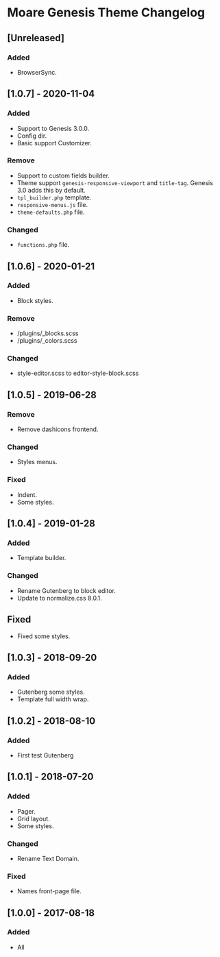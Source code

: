 # Moare Genesis Theme Changelog

## [Unreleased]
### Added
- BrowserSync.

## [1.0.7] - 2020-11-04
### Added
- Support to Genesis 3.0.0.
- Config dir.
- Basic support Customizer.

### Remove
- Support to custom fields builder.
- Theme support `genesis-responsive-viewport` and `title-tag`. Genesis 3.0 adds this by default.
- `tpl_builder.php` template.
- `responsive-menus.js` file.
- `theme-defaults.php` file.

### Changed
- `functions.php` file.

## [1.0.6] - 2020-01-21
### Added
- Block styles.

### Remove
- /plugins/_blocks.scss
- /plugins/_colors.scss

### Changed
- style-editor.scss to editor-style-block.scss

## [1.0.5] - 2019-06-28
### Remove
- Remove dashicons frontend.

### Changed
- Styles menus.

### Fixed
- Indent.
- Some styles.

## [1.0.4] - 2019-01-28
### Added
- Template builder.

### Changed
- Rename Gutenberg to block editor.
- Update to normalize.css 8.0.1.

## Fixed
- Fixed some styles.

## [1.0.3] - 2018-09-20
### Added
- Gutenberg some styles.
- Template full width wrap.

## [1.0.2] - 2018-08-10
### Added
- First test Gutenberg

## [1.0.1] - 2018-07-20
### Added
- Pager.
- Grid layout.
- Some styles.

### Changed
- Rename Text Domain.

### Fixed
- Names front-page file.

## [1.0.0] - 2017-08-18
### Added
- All


[2.3.0]: https://github.com/copyblogger/genesis-sample/compare/2.2.4...2.3.0
[2.2.4]: https://github.com/copyblogger/genesis-sample/compare/2.2.3...2.2.4
[2.2.3]: https://github.com/copyblogger/genesis-sample/compare/014deb3689323b7bbd4ddbfff4f5f9279a38f741...2.2.3
